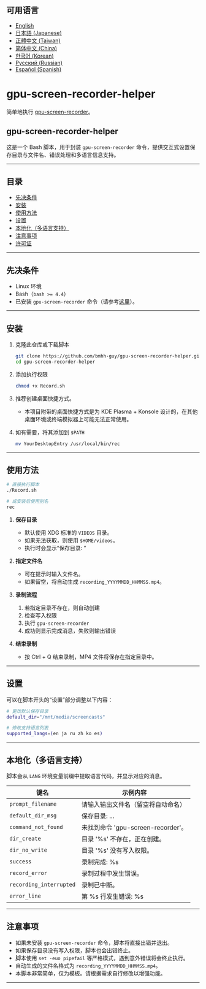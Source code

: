 ## 可用语言

- [English](README.md)
- [日本語 (Japanese)](README.ja.md)
- [正體中文 (Taiwan)](README.zh-TW.md)
- [简体中文 (China)](README.zh-CN.md)
- [한국어 (Korean)](README.ko.md)
- [Русский (Russian)](README.ru.md)
- [Español (Spanish)](README.es.md)

# gpu-screen-recorder-helper
简单地执行 [gpu-screen-recorder](https://git.dec05eba.com/gpu-screen-recorder/about/)。

## gpu-screen-recorder-helper

这是一个 Bash 脚本，用于封装 `gpu-screen-recorder` 命令，提供交互式设置保存目录与文件名、错误处理和多语言信息支持。

---

## 目录

- [先决条件](#先决条件)  
- [安装](#安装)  
- [使用方法](#使用方法)  
- [设置](#设置)  
- [本地化（多语言支持）](#本地化多语言支持)  
- [注意事项](#注意事项)  
- [许可证](#许可证)  

---

## 先决条件

- Linux 环境  
- Bash（`bash >= 4.4`）  
- 已安装 `gpu-screen-recorder` 命令（请参考[这里](https://git.dec05eba.com/gpu-screen-recorder/about/)）。  

---

## 安装

1. 克隆此仓库或下载脚本  
   ```bash
   git clone https://github.com/bmhh-guy/gpu-screen-recorder-helper.git
   cd gpu-screen-recorder-helper
   ```

2. 添加执行权限  
   ```bash
   chmod +x Record.sh
   ```
3. 推荐创建桌面快捷方式。
   - 本项目附带的桌面快捷方式是为 KDE Plasma + Konsole 设计的，在其他桌面环境或终端模拟器上可能无法正常使用。

4. 如有需要，将其添加到 `$PATH`  
   ```bash
   mv YourDesktopEntry /usr/local/bin/rec
   ```

---

## 使用方法

```bash
# 直接执行脚本
./Record.sh

# 或安装后使用别名
rec
```

1. **保存目录**  
   - 默认使用 XDG 标准的 `VIDEOS` 目录。  
   - 如果无法获取，则使用 `$HOME/videos`。  
   - 执行时会显示“保存目录: ”

2. **指定文件名**  
   - 可在提示时输入文件名。  
   - 如果留空，将自动生成 `recording_YYYYMMDD_HHMMSS.mp4`。

3. **录制流程**  
   1. 若指定目录不存在，则自动创建  
   2. 检查写入权限  
   3. 执行 `gpu-screen-recorder`  
   4. 成功则显示完成消息，失败则输出错误

4. **结束录制**
   - 按 Ctrl + Q 结束录制，MP4 文件将保存在指定目录中。

---

## 设置

可以在脚本开头的“设置”部分调整以下内容：

```bash
# 更改默认保存目录
default_dir="/mnt/media/screencasts"

# 修改支持语言列表
supported_langs=(en ja ru zh ko es)
```

---

## 本地化（多语言支持）

脚本会从 `LANG` 环境变量前缀中提取语言代码，并显示对应的消息。

| 键名                     | 示例内容                                             |
|--------------------------|------------------------------------------------------|
| `prompt_filename`        | 请输入输出文件名（留空将自动命名）                 |
| `default_dir_msg`        | 保存目录: ...                                       |
| `command_not_found`      | 未找到命令 'gpu-screen-recorder'。                 |
| `dir_create`             | 目录 '%s' 不存在，正在创建。                       |
| `dir_no_write`           | 目录 '%s' 没有写入权限。                           |
| `success`                | 录制完成: %s                                        |
| `record_error`           | 录制过程中发生错误。                               |
| `recording_interrupted`  | 录制已中断。                                       |
| `error_line`             | 第 %s 行发生错误: %s                                |

---

## 注意事项

- 如果未安装 `gpu-screen-recorder` 命令，脚本将直接出错并退出。  
- 如果保存目录没有写入权限，脚本也会出错终止。  
- 脚本使用 `set -euo pipefail` 等严格模式，遇到意外错误将会终止执行。  
- 自动生成的文件名格式为 `recording_YYYYMMDD_HHMMSS.mp4`。
- 本脚本非常简单，仅为模板。请根据需求自行修改以增强功能。

---

